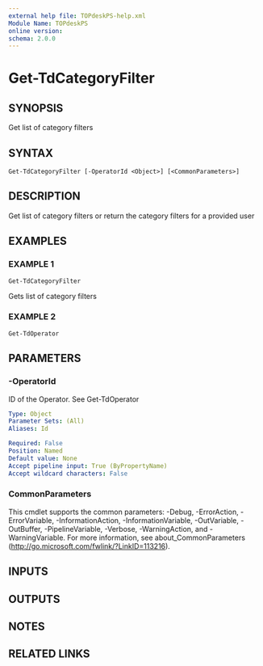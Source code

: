 ```yaml
---
external help file: TOPdeskPS-help.xml
Module Name: TOPdeskPS
online version:
schema: 2.0.0
---
```


# Get-TdCategoryFilter

## SYNOPSIS
Get list of category filters

## SYNTAX

```
Get-TdCategoryFilter [-OperatorId <Object>] [<CommonParameters>]
```

## DESCRIPTION
Get list of category filters or return the category filters for a provided user

## EXAMPLES

### EXAMPLE 1
```
Get-TdCategoryFilter
```

Gets list of category filters

### EXAMPLE 2
```
Get-TdOperator
```

## PARAMETERS

### -OperatorId
ID of the Operator.
See Get-TdOperator

```yaml
Type: Object
Parameter Sets: (All)
Aliases: Id

Required: False
Position: Named
Default value: None
Accept pipeline input: True (ByPropertyName)
Accept wildcard characters: False
```

### CommonParameters
This cmdlet supports the common parameters: -Debug, -ErrorAction, -ErrorVariable, -InformationAction, -InformationVariable, -OutVariable, -OutBuffer, -PipelineVariable, -Verbose, -WarningAction, and -WarningVariable.
For more information, see about_CommonParameters (http://go.microsoft.com/fwlink/?LinkID=113216).

## INPUTS

## OUTPUTS

## NOTES

## RELATED LINKS

